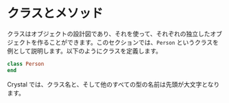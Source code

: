 # クラスとメソッド

クラスはオブジェクトの設計図であり、それを使って、それぞれの独立したオブジェクトを作ることができます。このセクションでは、`Person` というクラスを例として説明します。以下のようにクラスを定義します。

```ruby
class Person
end
```

Crystal では、クラス名と、そして他のすべての型の名前は先頭が大文字となります。
